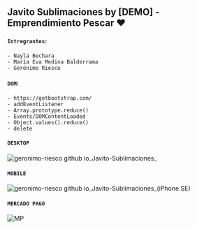 ## Javito Sublimaciones by [DEMO] - Emprendimiento Pescar ❤

#### `Intregrantes`:
```
- Nayla Bechara
- María Eva Medina Balderrama
- Gerónimo Riesco
```

#### `DOM`:

```
- https://getbootstrap.com/
- addEventListener
- Array.prototype.reduce()
- Events/DOMContentLoaded
- Object.values().reduce()
- delete
```

#### `DESKTOP`
![geronimo-riesco github io_Javito-Sublimaciones_](https://user-images.githubusercontent.com/83089714/194195457-8b976b82-fa82-4a4b-b808-0aa261c5b7cc.png)

#### `MOBILE`
![geronimo-riesco github io_Javito-Sublimaciones_(iPhone SE)](https://user-images.githubusercontent.com/83089714/194195467-c80c4106-e1d1-457b-b1f5-47e7d9a12f84.jpg)

#### `MERCADO PAGO`
![MP](https://user-images.githubusercontent.com/83089714/194186018-dcbd7415-484d-4fa5-a093-5acc9031a1d8.PNG)

